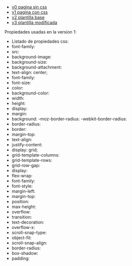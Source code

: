- [v0 pagina sin css](https://iagorv.github.io/iagoriv.github.io/v0/)
- [v1 pagina con css](https://iagorv.github.io/iagoriv.github.io/v1/)
- [v2 plantilla base](https://iagorv.github.io/iagoriv.github.io/v2/)
- [v3 plantilla modificada](https://iagorv.github.io/iagoriv.github.io/v3/)

Propiedades usadas en la version 1:
- Listado de propiedades css:
- font-family:
- src:
- background-image: 
- background-size: 
- background-attachment: 
- text-align: center;
- font-family: 
- font-size:
- color:
- background-color: 
- width: 
- height:
- display: 
- margin: 
- background:
-moz-border-radius: 
-webkit-border-radius: 
- border-radius: 
- border: 
- margin-top:
- text-align: 
- justify-content:
- display: grid;
- grid-template-columns: 
- grid-template-rows: 
- grid-row-gap:
- display: 
- flex-wrap:
- font-family:
- font-style:
- margin-left:
- margin-top: 
- position:
- max-height:
- overflow: 
- transition: 
- text-decoration:
- overflow-x:
- scroll-snap-type:
- object-fit: 
- scroll-snap-align: 
- border-radius:
- box-shadow:
- padding: 

